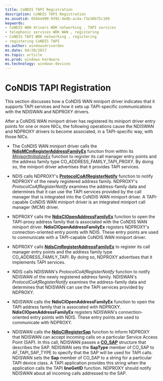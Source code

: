 ```yaml
---
title: CoNDIS TAPI Registration
description: CoNDIS TAPI Registration
ms.assetid: 656be990-9392-4e8b-ac4a-73e38b75c109
keywords:
- CoNDIS WAN drivers WDK networking , TAPI services
- telephonic services WDK WAN , registering
- CoNDIS TAPI WDK networking , registering
- registering CoNDIS TAPI
ms.author: windowsdriverdev
ms.date: 04/20/2017
ms.topic: article
ms.prod: windows-hardware
ms.technology: windows-devices
---
```


# CoNDIS TAPI Registration





This section discusses how a CoNDIS WAN miniport driver indicates that it supports TAPI services and how it sets up TAPI-specific communications with the NDISWAN and NDPROXY drivers.

After a CoNDIS WAN miniport driver has registered its miniport driver entry points for one or more NICs, the following operations cause the NDISWAN and NDPROXY drivers to become associated, in a TAPI-specific way, with those NICs.

-   The CoNDIS WAN miniport driver calls the [**NdisMCmRegisterAddressFamilyEx**](https://msdn.microsoft.com/library/windows/hardware/ff563554) function from within its [*MiniportInitializeEx*](https://msdn.microsoft.com/library/windows/hardware/ff559389) function to register its call manager entry points and the address family type CO\_ADDRESS\_FAMILY\_TAPI\_PROXY. By doing so, the miniport driver advertises that it provides TAPI services.

-   NDIS calls NDPROXY's [**ProtocolCoAfRegisterNotify**](https://msdn.microsoft.com/library/windows/hardware/ff570251) function to notify NDPROXY of the newly registered address family. NDPROXY's *ProtocolCoAfRegisterNotify* examines the address-family data and determines that it can use the TAPI services provided by the call manager that is integrated into the CoNDIS WAN miniport driver. A TAPI-capable CoNDIS WAN miniport driver is an integrated miniport call manager (MCM) driver.

-   NDPROXY calls the [**NdisClOpenAddressFamilyEx**](https://msdn.microsoft.com/library/windows/hardware/ff561639) function to open the TAPI-proxy address family that is associated with the CoNDIS WAN miniport driver. **NdisClOpenAddressFamilyEx** registers NDPROXY's connection-oriented entry points with NDIS. These entry points are used to communicate with a TAPI-capable CoNDIS WAN miniport driver.

-   NDPROXY calls [**NdisCmRegisterAddressFamilyEx**](https://msdn.microsoft.com/library/windows/hardware/ff561685) to register its call manager entry points and the address family type CO\_ADDRESS\_FAMILY\_TAPI. By doing so, NDPROXY advertises that it implements TAPI services.

-   NDIS calls NDISWAN's *ProtocolCoAfRegisterNotify* function to notify NDISWAN of the newly registered address family. NDISWAN's *ProtocolCoAfRegisterNotify* examines the address-family data and determines that NDISWAN can use the TAPI services provided by NDPROXY.

-   NDISWAN calls the **NdisClOpenAddressFamilyEx** function to open the TAPI address family that is associated with NDPROXY. **NdisClOpenAddressFamilyEx** registers NDISWAN's connection-oriented entry points with NDIS. These entry points are used to communicate with NDPROXY.

-   NDISWAN calls the [**NdisClRegisterSap**](https://msdn.microsoft.com/library/windows/hardware/ff561648) function to inform NDPROXY that NDISWAN can accept incoming calls on a particular Service Access Point (SAP). In this call, NDISWAN passes a [**CO\_SAP**](https://msdn.microsoft.com/library/windows/hardware/ff545392) structure that describes the SAP. NDISWAN sets the **SapType** member of CO\_SAP to AF\_TAPI\_SAP\_TYPE to specify that the SAP will be used for TAPI calls. NDISWAN sets the **Sap** member of CO\_SAP to a string for a particular TAPI device class. A TAPI application provides this string when the application calls the TAPI **lineGetID** function. NDPROXY should notify NDISWAN about all incoming calls addressed to the SAP.

 

 





